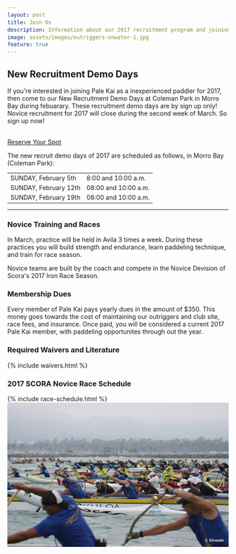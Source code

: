 ```yaml
---
layout: post
title: Join Us
description: Information about our 2017 recruitment program and joining Pale Kai Outrigger
image: assets/images/outriggers-onwater-1.jpg
feature: true
---
```

<!--
<div class="row">
	
	<div class="4u 12u$(medium)">
		<h3>We Race</h3>
		<p>Pale Kai is a member of SCORA and races Iron, Sprint, and 9 Man Seasons.
	</p>
	</div>
	<div class="4u 12u$(medium)">
		<h3>We Play</h3>
		<p>Pale Kai offers many opportunities to train hard and have a great time making life-long Na Hoaloha.</p>
	</div>
	<div class="4u$ 12u$(medium)">
		<h3>We Paddle</h3>
		<p>Novice training starts in January. Team practice is 3x a week beginning in March.</p>
	</div>
</div>
<hr/>
-->
<h2>New Recruitment Demo Days</h2>
<div class="row">
	<div class="6u 12u$(small)">
		<p>If you're interested in joining Pale Kai as a inexperienced paddler for 2017, then come to our New Recruitment Demo Days at Coleman Park in Morro Bay during febuarary. These recruitment demo days are by sign up only! Novice recruitment for 2017 will close during the second week of March. So sign up now!
		</p>
		<br/>
		<a href="/recruitment-registration/" class="button big">Reserve Your Spot</a>
	</div>
	<div class="6u 12u$(small)">
	<p>
		The new recruit demo days of 2017 are scheduled as follows, in Morro Bay (Coleman Park):
	</p>
		<div class="table-wrapper">
			<table class="alt">
				<tbody>
					<tr>
						<td>SUNDAY, February 5th</td>
						<td>8:00 and 10:00 a.m.</td>
					</tr>
					<tr>
						<td>SUNDAY, February 12th</td>
						<td>08:00 and 10:00 a.m.</td>
					</tr>
					<tr>
						<td>SUNDAY, February 19th</td>
						<td>08:00 and 10:00 a.m.</td>
					</tr>
				</tbody>
			</table>
		</div>
	</div>
</div>
<hr class="major" />

<div class="row">
	<div class="6u 12u$(small)">
		<h3>Novice Training and Races</h3>
		<p>In March, practice will be held in Avila 3 times a week. During these practices you will build strength and endurance, learn paddeling technique, and train for race season.</p>
		<p>Novice teams are built by the coach and compete in the Novice Devision of Scora's 2017 Iron Race Season. </p>
		<h3>Membership Dues</h3>
		<p>Every member of Pale Kai pays yearly dues in the amount of $350. This money goes towards the cost of maintaining our outriggers and club site, race fees, and insurance. Once paid, you will be considered a current 2017 Pale Kai member, with paddeling opportunites through out the year.</p>
		<h3>Required Waivers and Literature</h3>
    	{% include waivers.html %}
	</div>
	<div class="6u 12u$(small)">
		<h3>2017 SCORA Novice Race Schedule</h3>
		{% include race-schedule.html %}
		<img src="/assets/images/outrigger-race-1.jpg" class="image fit">
	</div>
</div>

